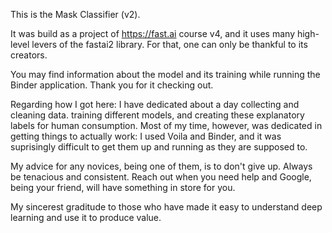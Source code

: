 This is the Mask Classifier (v2). 

It was build as a project of https://fast.ai course v4, and it uses many high-level levers of the fastai2 library. For that, one can only be thankful to its creators.

You may find information about the model and its training while running the Binder application. Thank you for it checking out.


Regarding how I got here:
I have dedicated about a day collecting and cleaning data. training different models, and creating these explanatory labels for human consumption. Most of my time, however, was 
dedicated in getting things to actually work: I used Voila and Binder, and it was suprisingly difficult to get them up and running as they are supposed to.

My advice for any novices, being one of them, is to don't give up. Always be tenacious and consistent. Reach out when you need help and Google, being your friend, will have 
something in store for you. 

My sincerest graditude to those who have made it easy to understand deep learning and use it to produce value.
